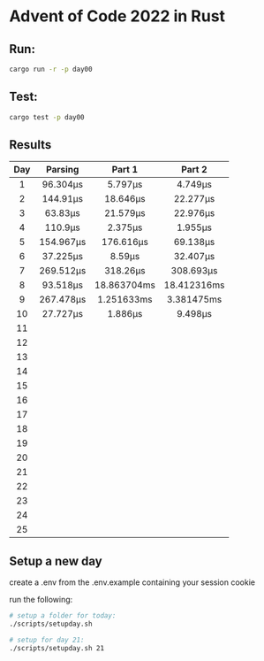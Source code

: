 # Advent of Code 2022 in Rust

## Run:

```bash
cargo run -r -p day00
```

## Test:

```bash
cargo test -p day00
```

## Results

|  Day  |  Parsing  |   Part 1    |   Part 2    |
| :---: | :-------: | :---------: | :---------: |
|   1   | 96.304µs  |   5.797µs   |   4.749µs   |
|   2   | 144.91µs  |  18.646µs   |  22.277µs   |
|   3   |  63.83µs  |  21.579µs   |  22.976µs   |
|   4   |  110.9µs  |   2.375µs   |   1.955µs   |
|   5   | 154.967µs |  176.616µs  |  69.138µs   |
|   6   | 37.225µs  |   8.59µs    |  32.407µs   |
|   7   | 269.512µs |  318.26µs   |  308.693µs  |
|   8   | 93.518µs  | 18.863704ms | 18.412316ms |
|   9   | 267.478µs | 1.251633ms  | 3.381475ms  |
|  10   | 27.727µs  |   1.886µs   |   9.498µs   |
|  11   |           |             |             |
|  12   |           |             |             |
|  13   |           |             |             |
|  14   |           |             |             |
|  15   |           |             |             |
|  16   |           |             |             |
|  17   |           |             |             |
|  18   |           |             |             |
|  19   |           |             |             |
|  20   |           |             |             |
|  21   |           |             |             |
|  22   |           |             |             |
|  23   |           |             |             |
|  24   |           |             |             |
|  25   |           |             |             |

## Setup a new day

create a .env from the .env.example containing your session cookie

run the following:

```bash
# setup a folder for today:
./scripts/setupday.sh

# setup for day 21:
./scripts/setupday.sh 21
```